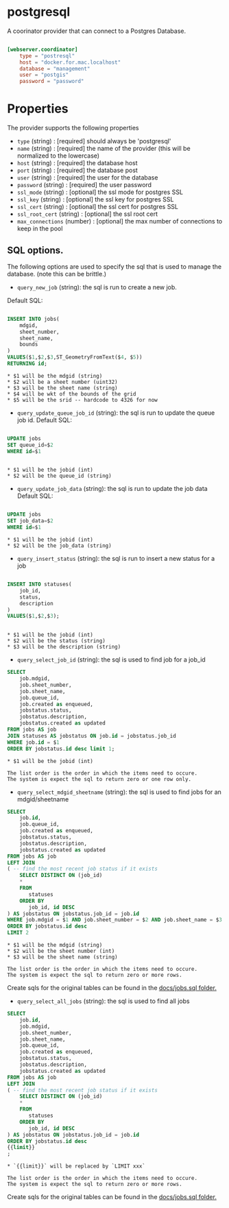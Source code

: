 # postgresql

A coorinator provider that can connect to a Postgres Database.

```toml

[webserver.coordinator]
    type = "postresql"
    host = "docker.for.mac.localhost"
    database = "management"
    user = "postgis"
    password = "password"

```

# Properties

The provider supports the following properties

* `type`            (string) : [required] should always be 'postgresql'
* `name`            (string) : [required] the name of the provider (this will be normalized to the lowercase)
* `host`            (string) : [required] the database host
* `port`            (string) : [required] the database post
* `user`            (string) : [required] the user for the database
* `password`        (string) : [required] the user password
* `ssl_mode`        (string) : [optional] the ssl mode for postgres SSL
* `ssl_key`         (string) : [optional] the ssl key for postgres SSL
* `ssl_cert`        (string) : [optional] the ssl cert for postgres SSL
* `ssl_root_cert`   (string) : [optional] the ssl root cert
* `max_connections` (number) : [optional] the max number of connections to keep in the pool

## SQL options.
The following options are used to specify the sql that is used to manage the 
database. (note this can be brittle.)

* `query_new_job` (string): the sql is run to create a new job.

Default SQL:

```sql

INSERT INTO jobs(
	mdgid,
	sheet_number,
	sheet_name,
	bounds
)
VALUES($1,$2,$3,ST_GeometryFromText($4, $5))
RETURNING id;

```

    * $1 will be the mdgid (string)
    * $2 will be a sheet number (uint32)
    * $3 will be the sheet name (string)
    * $4 will be wkt of the bounds of the grid
    * $5 will be the srid -- hardcode to 4326 for now

* `query_update_queue_job_id` (string): the sql is run to update the queue job id.
Default SQL:

```sql

UPDATE jobs 
SET queue_id=$2
WHERE id=$1
	
```

    * $1 will be the jobid (int)
    * $2 will be the queue_id (string)

* `query_update_job_data` (string): the sql is run to update the job data
Default SQL:

```sql

UPDATE jobs 
SET job_data=$2
WHERE id=$1

```
    * $1 will be the jobid (int)
    * $2 will be the job_data (string)


* `query_insert_status` (string): the sql is run to insert a new status for a job

```sql

INSERT INTO statuses(
	job_id,
	status,
	description
)
VALUES($1,$2,$3);
	
```
    * $1 will be the jobid (int)
    * $2 will be the status (string)
    * $3 will be the description (string)

* `query_select_job_id` (string): the sql is used to find job for a job_id

```sql
SELECT 
    job.mdgid,
    job.sheet_number,
    job.sheet_name,
    job.queue_id,
    job.created as enqueued,
    jobstatus.status,
    jobstatus.description,
    jobstatus.created as updated
FROM jobs AS job
JOIN statuses AS jobstatus ON job.id = jobstatus.job_id
WHERE job.id = $1
ORDER BY jobstatus.id desc limit 1;
```
    * $1 will be the jobid (int)

    The list order is the order in which the items need to occure.
    The system is expect the sql to return zero or one row only.


* `query_select_mdgid_sheetname` (string): the sql is used to find jobs for an mdgid/sheetname 

```sql
SELECT 
    job.id,
    job.queue_id,
    job.created as enqueued,
    jobstatus.status,
    jobstatus.description,
    jobstatus.created as updated
FROM jobs AS job
LEFT JOIN
( -- find the most recent job status if it exists
	SELECT DISTINCT ON (job_id)
	*
	FROM
	   statuses
	ORDER BY
	   job_id, id DESC
) AS jobstatus ON jobstatus.job_id = job.id
WHERE job.mdgid = $1 AND job.sheet_number = $2 AND job.sheet_name = $3
ORDER BY jobstatus.id desc 
LIMIT 2
```

    * $1 will be the mdgid (string)
    * $2 will be the sheet number (int)
    * $3 will be the sheet name (string)

    The list order is the order in which the items need to occure.
    The system is expect the sql to return zero or more rows.

Create sqls for the original tables can be found in the [docs/jobs.sql folder.](doc/jobs.sql)

* `query_select_all_jobs` (string): the sql is used to find all jobs 

```sql
SELECT 
	job.id,
    job.mdgid,
    job.sheet_number,
    job.sheet_name,
    job.queue_id,
    job.created as enqueued,
    jobstatus.status,
    jobstatus.description,
    jobstatus.created as updated
FROM jobs AS job
LEFT JOIN
( -- find the most recent job status if it exists
	SELECT DISTINCT ON (job_id)
	*
	FROM 
	   statuses
	ORDER BY
	   job_id, id DESC
) AS jobstatus ON jobstatus.job_id = job.id
ORDER BY jobstatus.id desc
{{limit}}
;
```

    * `{{limit}}` will be replaced by `LIMIT xxx`

    The list order is the order in which the items need to occure.
    The system is expect the sql to return zero or more rows.

Create sqls for the original tables can be found in the [docs/jobs.sql folder.](doc/jobs.sql)